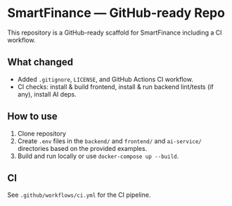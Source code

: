# SmartFinance — GitHub-ready Repo

This repository is a GitHub-ready scaffold for SmartFinance including a CI workflow.

## What changed
- Added `.gitignore`, `LICENSE`, and GitHub Actions CI workflow.
- CI checks: install & build frontend, install & run backend lint/tests (if any), install AI deps.

## How to use
1. Clone repository
2. Create `.env` files in the `backend/` and `frontend/` and `ai-service/` directories based on the provided examples.
3. Build and run locally or use `docker-compose up --build`.

## CI
See `.github/workflows/ci.yml` for the CI pipeline.
